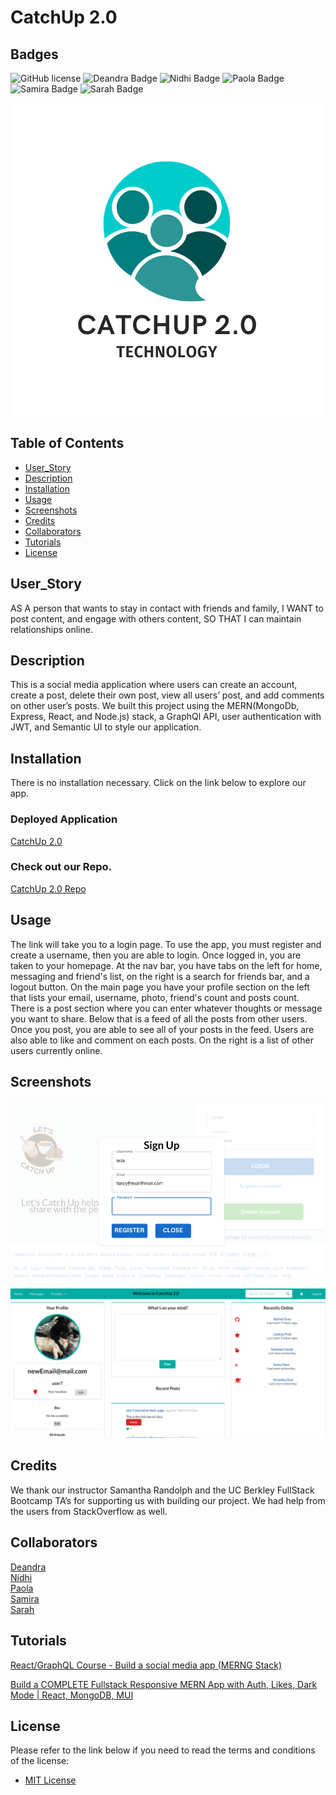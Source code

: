 # CatchUp 2.0

## Badges
![GitHub license](https://img.shields.io/badge/license-MIT-blue.svg)
![Deandra Badge](https://img.shields.io/badge/PM/Front-Deandra-red)
![Nidhi Badge](https://img.shields.io/badge/Login/Back-Nidhi-pink)
![Paola Badge](https://img.shields.io/badge/Front-Paola-orange)
![Samira Badge](https://img.shields.io/badge/Front/Back-Samira-purple)
![Sarah Badge](https://img.shields.io/badge/Front-Sarah-green)

![CatchUpLogo](./client/public/images/screenShots/Catchup%202.0.png)

## Table of Contents

- [User_Story](#user_story)
- [Description](#description)
- [Installation](#installation)
- [Usage](#usage)
- [Screenshots](#screenshots)
- [Credits](#credits)
- [Collaborators](#collaborators)
- [Tutorials](#tutorials)
- [License](#license)

## User_Story

AS A person that wants to stay in contact with friends and family,
I WANT to post content, and engage with others content,
SO THAT I can maintain relationships online.

## Description

This is a social media application where users can create an account, create a post, delete their own post, view all users’ post, and add comments on other user’s posts. We built this project using the MERN(MongoDb, Express, React, and Node.js) stack, a GraphQl API, user authentication with JWT, and Semantic UI to style our application.

## Installation

There is no installation necessary. Click on the link below to explore our app.

### Deployed Application

[CatchUp 2.0](https://apollo-client-auth-fa0e5c4e7814.herokuapp.com/)

### Check out our Repo.

[CatchUp 2.0 Repo](https://github.com/smokhadar/catch-up2)

## Usage

The link will take you to a login page. To use the app, you must register and create a username, then you are able to login.  Once logged in, you are taken to your homepage.  At the nav bar, you have tabs on the left for home, messaging and friend's list, on the right is a search for friends bar, and a logout button. On the main page you have your profile section on the left that lists your email, username, photo, friend's count and posts count.  There is a post section where you can enter whatever thoughts or message you want to share.  Below that is a feed of all the posts from other users.  Once you post, you are able to see all of your posts in the feed. Users are also able to like and comment on each posts.  On the right is a list of other users currently online. 

## Screenshots

![signUp](./client/public/images/screenShots/login.png)

![Home](./client/public/images/screenShots/home.png)


## Credits

We thank our instructor Samantha Randolph and the UC Berkley FullStack Bootcamp TA’s for supporting us with building our project. We had help from the users from StackOverflow as well.

## Collaborators

[Deandra](https://github.com/ddiedrick)  
[Nidhi](https://github.com/shahnidhi20)  
[Paola](https://github.com/perfectblue0)  
[Samira](https://github.com/smokhadar)     
[Sarah](https://github.com/minutemin)

## Tutorials
[React/GraphQL Course - Build a social media app (MERNG Stack)](https://www.youtube.com/watch?v=n1mdAPFq2Os&ab_channel=freeCodeCamp.org)

[Build a COMPLETE Fullstack Responsive MERN App with Auth, Likes, Dark Mode | React, MongoDB, MUI](https://www.youtube.com/watch?v=K8YELRmUb5o&ab_channel=EdRoh)

## License

Please refer to the link below if you need to read the terms and conditions of the license:
- [MIT License](https://opensource.org/licenses/MIT)





